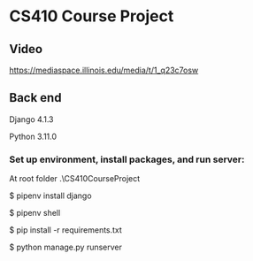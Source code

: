 # CS410 Course Project
## Video

https://mediaspace.illinois.edu/media/t/1_q23c7osw

## Back end

Django 4.1.3

Python 3.11.0

### Set up environment, install packages, and run server:

At root folder .\CS410CourseProject

$ pipenv install django

$ pipenv shell

$ pip install -r requirements.txt

$ python manage.py runserver
